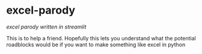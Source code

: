 # excel-parody

*excel parody written in streamlit*

This is to help a friend. Hopefully this lets you
understand what the potential roadblocks would be
if you want to make something like excel in python
